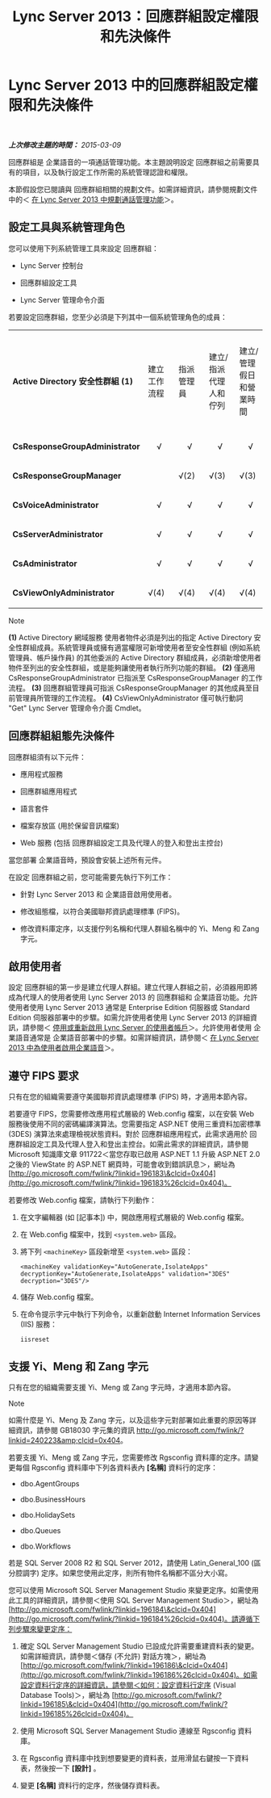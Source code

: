 ﻿---
title: Lync Server 2013：回應群組設定權限和先決條件
TOCTitle: 回應群組設定權限和先決條件
ms:assetid: 4266f16a-b387-452c-a8ca-d771a3c58f0f
ms:mtpsurl: https://technet.microsoft.com/zh-tw/library/JJ204840(v=OCS.15)
ms:contentKeyID: 49290739
ms.date: 08/10/2015
mtps_version: v=OCS.15
ms.translationtype: HT
---

# Lync Server 2013 中的回應群組設定權限和先決條件

 

_**上次修改主題的時間：** 2015-03-09_

回應群組是 企業語音的一項通話管理功能。本主題說明設定 回應群組之前需要具有的項目，以及執行設定工作所需的系統管理認證和權限。

本節假設您已閱讀與 回應群組相關的規劃文件。如需詳細資訊，請參閱規劃文件中的＜ [在 Lync Server 2013 中規劃通話管理功能](lync-server-2013-planning-for-call-management-features.md)＞。

## 設定工具與系統管理角色

您可以使用下列系統管理工具來設定 回應群組：

  - Lync Server 控制台

  - 回應群組設定工具

  - Lync Server 管理命令介面

若要設定回應群組，您至少必須是下列其中一個系統管理角色的成員：


<table style="width:100%;">
<colgroup>
<col style="width: 14%" />
<col style="width: 14%" />
<col style="width: 14%" />
<col style="width: 14%" />
<col style="width: 14%" />
<col style="width: 14%" />
<col style="width: 14%" />
</colgroup>
<tbody>
<tr class="odd">
<td><p><strong>Active Directory 安全性群組 (1)</strong></p></td>
<td><p>建立工作流程</p></td>
<td><p>指派管理員</p></td>
<td><p>建立/指派代理人和佇列</p></td>
<td><p>建立/管理假日和營業時間</p></td>
<td><p>啟用/停用工作流程</p></td>
<td><p>設定工作流程 (IVR 或群組搜尋)</p></td>
</tr>
<tr class="even">
<td><p><strong>CsResponseGroupAdministrator</strong></p></td>
<td><p>    √    </p></td>
<td><p>    √    </p></td>
<td><p>    √    </p></td>
<td><p>    √    </p></td>
<td><p>    √    </p></td>
<td><p>    √    </p></td>
</tr>
<tr class="odd">
<td><p><strong>CsResponseGroupManager</strong></p></td>
<td> </td>
<td><p>√(2)</p></td>
<td><p>√(3)</p></td>
<td><p>√(3)</p></td>
<td><p>√(3)</p></td>
<td><p>√(3)</p></td>
</tr>
<tr class="even">
<td><p><strong>CsVoiceAdministrator</strong></p></td>
<td><p>    √    </p></td>
<td><p>    √    </p></td>
<td><p>    √    </p></td>
<td><p>    √    </p></td>
<td><p>    √    </p></td>
<td><p>    √    </p></td>
</tr>
<tr class="odd">
<td><p><strong>CsServerAdministrator</strong></p></td>
<td><p>    √    </p></td>
<td><p>    √    </p></td>
<td><p>    √    </p></td>
<td><p>    √    </p></td>
<td><p>    √    </p></td>
<td><p>    √    </p></td>
</tr>
<tr class="even">
<td><p><strong>CsAdministrator</strong></p></td>
<td><p>    √    </p></td>
<td><p>    √    </p></td>
<td><p>    √    </p></td>
<td><p>    √    </p></td>
<td><p>    √    </p></td>
<td><p>    √    </p></td>
</tr>
<tr class="odd">
<td><p><strong>CsViewOnlyAdministrator</strong></p></td>
<td><p>√(4)</p></td>
<td><p>√(4)</p></td>
<td><p>√(4)</p></td>
<td><p>√(4)</p></td>
<td><p>√(4)</p></td>
<td><p>√(4)</p></td>
</tr>
</tbody>
</table>


> [!NOTE]  
> <strong>(1)</strong> Active Directory 網域服務 使用者物件必須是列出的指定 Active Directory 安全性群組成員。系統管理員或擁有適當權限可新增使用者至安全性群組 (例如系統管理員、帳戶操作員) 的其他委派的 Active Directory 群組成員，必須新增使用者物件至列出的安全性群組，或是能夠讓使用者執行所列功能的群組。 <strong>(2)</strong> 僅適用 CsResponseGroupAdministrator 已指派至 CsResponseGroupManager 的工作流程。 <strong>(3)</strong> 回應群組管理員可指派 CsResponseGroupManager 的其他成員至目前管理員所管理的工作流程。 <strong>(4)</strong> CsViewOnlyAdministrator 僅可執行動詞 &quot;Get&quot; Lync Server 管理命令介面 Cmdlet。



## 回應群組組態先決條件

回應群組須有以下元件：

  - 應用程式服務

  - 回應群組應用程式

  - 語言套件

  - 檔案存放區 (用於保留音訊檔案)

  - Web 服務 (包括 回應群組設定工具及代理人的登入和登出主控台)

當您部署 企業語音時，預設會安裝上述所有元件。

在設定 回應群組之前，您可能需要先執行下列工作：

  - 針對 Lync Server 2013 和 企業語音啟用使用者。

  - 修改組態檔，以符合美國聯邦資訊處理標準 (FIPS)。

  - 修改資料庫定序，以支援佇列名稱和代理人群組名稱中的 Yi、Meng 和 Zang 字元。

## 啟用使用者

設定 回應群組的第一步是建立代理人群組。建立代理人群組之前，必須器用即將成為代理人的使用者使用 Lync Server 2013 的 回應群組和 企業語音功能。允許使用者使用 Lync Server 2013 通常是 Enterprise Edition 伺服器或 Standard Edition 伺服器部署中的步驟。如需允許使用者使用 Lync Server 2013 的詳細資訊，請參閱＜ [停用或重新啟用 Lync Server 的使用者帳戶](lync-server-2013-disable-or-re-enable-user-account-for-lync-server.md)＞。允許使用者使用 企業語音通常是 企業語音部署中的步驟。如需詳細資訊，請參閱＜ [在 Lync Server 2013 中為使用者啟用企業語音](lync-server-2013-enable-users-for-enterprise-voice.md)＞。

## 遵守 FIPS 要求

只有在您的組織需要遵守美國聯邦資訊處理標準 (FIPS) 時，才適用本節內容。

若要遵守 FIPS，您需要修改應用程式層級的 Web.config 檔案，以在安裝 Web 服務後使用不同的密碼編譯演算法。您需要指定 ASP.NET 使用三重資料加密標準 (3DES) 演算法來處理檢視狀態資料。對於 回應群組應用程式，此需求適用於 回應群組設定工具及代理人登入和登出主控台。如需此需求的詳細資訊，請參閱 Microsoft 知識庫文章 911722＜當您存取已啟用 ASP.NET 1.1 升級 ASP.NET 2.0 之後的 ViewState 的 ASP.NET 網頁時，可能會收到錯誤訊息＞，網址為 [http://go.microsoft.com/fwlink/?linkid=196183\&clcid=0x404](http://go.microsoft.com/fwlink/?linkid=196183%26clcid=0x404)。

若要修改 Web.config 檔案，請執行下列動作：

1.  在文字編輯器 (如 \[記事本\]) 中，開啟應用程式層級的 Web.config 檔案。

2.  在 Web.config 檔案中，找到 `<system.web>` 區段。

3.  將下列 `<machineKey>` 區段新增至 `<system.web>` 區段：
    
        <machineKey validationKey="AutoGenerate,IsolateApps" decryptionKey="AutoGenerate,IsolateApps" validation="3DES" decryption="3DES"/>

4.  儲存 Web.config 檔案。

5.  在命令提示字元中執行下列命令，以重新啟動 Internet Information Services (IIS) 服務：
    
        iisreset

## 支援 Yi、Meng 和 Zang 字元

只有在您的組織需要支援 Yi、Meng 或 Zang 字元時，才適用本節內容。

> [!NOTE]  
> 如需什麼是 Yi、Meng 及 Zang 字元，以及這些字元對部署如此重要的原因等詳細資訊，請參閱 GB18030 字元集的資訊 <a href="http://go.microsoft.com/fwlink/?linkid=240223%26clcid=0x404" class="uri">http://go.microsoft.com/fwlink/?linkid=240223&amp;clcid=0x404</a>。



若要支援 Yi、Meng 或 Zang 字元，您需要修改 Rgsconfig 資料庫的定序。請變更每個 Rgsconfig 資料庫中下列各資料表內 **\[名稱\]** 資料行的定序：

  - dbo.AgentGroups

  - dbo.BusinessHours

  - dbo.HolidaySets

  - dbo.Queues

  - dbo.Workflows

若是 SQL Server 2008 R2 和 SQL Server 2012，請使用 Latin\_General\_100 (區分腔調字) 定序。如果您使用此定序，則所有物件名稱都不區分大小寫。

您可以使用 Microsoft SQL Server Management Studio 來變更定序。如需使用此工具的詳細資訊，請參閱＜使用 SQL Server Management Studio＞，網址為 [http://go.microsoft.com/fwlink/?linkid=196184\&clcid=0x404](http://go.microsoft.com/fwlink/?linkid=196184%26clcid=0x404)。請遵循下列步驟來變更定序：

1.  確定 SQL Server Management Studio 已設成允許需要重建資料表的變更。如需詳細資訊，請參閱＜儲存 (不允許) 對話方塊＞，網址為 [http://go.microsoft.com/fwlink/?linkid=196186\&clcid=0x404](http://go.microsoft.com/fwlink/?linkid=196186%26clcid=0x404)。如需設定資料行定序的詳細資訊，請參閱＜如何：設定資料行定序 (Visual Database Tools)＞，網址為 [http://go.microsoft.com/fwlink/?linkid=196185\&clcid=0x404](http://go.microsoft.com/fwlink/?linkid=196185%26clcid=0x404)。

2.  使用 Microsoft SQL Server Management Studio 連線至 Rgsconfig 資料庫。

3.  在 Rgsconfig 資料庫中找到想要變更的資料表，並用滑鼠右鍵按一下資料表，然後按一下 **\[設計\]** 。

4.  變更 **\[名稱\]** 資料行的定序，然後儲存資料表。

